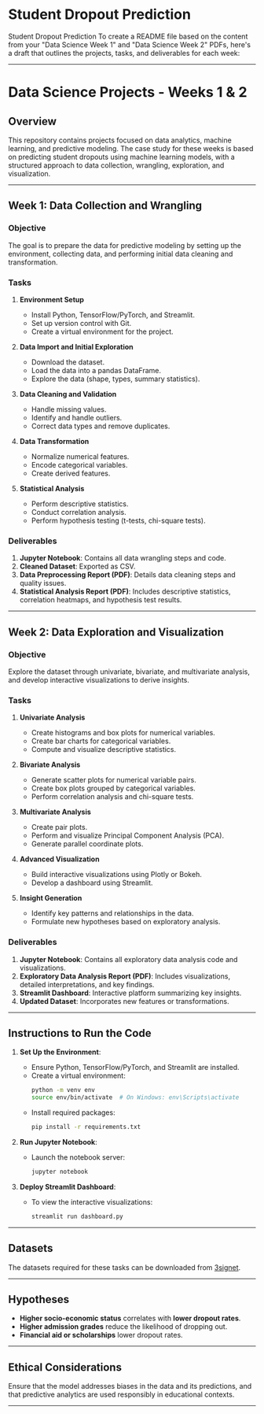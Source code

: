 # Student Dropout Prediction
 Student Dropout Prediction
To create a README file based on the content from your "Data Science Week 1" and "Data Science Week 2" PDFs, here's a draft that outlines the projects, tasks, and deliverables for each week:

---

# Data Science Projects - Weeks 1 & 2

## Overview

This repository contains projects focused on data analytics, machine learning, and predictive modeling. The case study for these weeks is based on predicting student dropouts using machine learning models, with a structured approach to data collection, wrangling, exploration, and visualization.

---

## Week 1: Data Collection and Wrangling

### Objective
The goal is to prepare the data for predictive modeling by setting up the environment, collecting data, and performing initial data cleaning and transformation.

### Tasks
1. **Environment Setup**
   - Install Python, TensorFlow/PyTorch, and Streamlit.
   - Set up version control with Git.
   - Create a virtual environment for the project.

2. **Data Import and Initial Exploration**
   - Download the dataset.
   - Load the data into a pandas DataFrame.
   - Explore the data (shape, types, summary statistics).

3. **Data Cleaning and Validation**
   - Handle missing values.
   - Identify and handle outliers.
   - Correct data types and remove duplicates.

4. **Data Transformation**
   - Normalize numerical features.
   - Encode categorical variables.
   - Create derived features.

5. **Statistical Analysis**
   - Perform descriptive statistics.
   - Conduct correlation analysis.
   - Perform hypothesis testing (t-tests, chi-square tests).

### Deliverables
1. **Jupyter Notebook**: Contains all data wrangling steps and code.
2. **Cleaned Dataset**: Exported as CSV.
3. **Data Preprocessing Report (PDF)**: Details data cleaning steps and quality issues.
4. **Statistical Analysis Report (PDF)**: Includes descriptive statistics, correlation heatmaps, and hypothesis test results.

---

## Week 2: Data Exploration and Visualization

### Objective
Explore the dataset through univariate, bivariate, and multivariate analysis, and develop interactive visualizations to derive insights.

### Tasks
1. **Univariate Analysis**
   - Create histograms and box plots for numerical variables.
   - Create bar charts for categorical variables.
   - Compute and visualize descriptive statistics.

2. **Bivariate Analysis**
   - Generate scatter plots for numerical variable pairs.
   - Create box plots grouped by categorical variables.
   - Perform correlation analysis and chi-square tests.

3. **Multivariate Analysis**
   - Create pair plots.
   - Perform and visualize Principal Component Analysis (PCA).
   - Generate parallel coordinate plots.

4. **Advanced Visualization**
   - Build interactive visualizations using Plotly or Bokeh.
   - Develop a dashboard using Streamlit.

5. **Insight Generation**
   - Identify key patterns and relationships in the data.
   - Formulate new hypotheses based on exploratory analysis.

### Deliverables
1. **Jupyter Notebook**: Contains all exploratory data analysis code and visualizations.
2. **Exploratory Data Analysis Report (PDF)**: Includes visualizations, detailed interpretations, and key findings.
3. **Streamlit Dashboard**: Interactive platform summarizing key insights.
4. **Updated Dataset**: Incorporates new features or transformations.

---

## Instructions to Run the Code

1. **Set Up the Environment**:
   - Ensure Python, TensorFlow/PyTorch, and Streamlit are installed.
   - Create a virtual environment:  
     ```bash
     python -m venv env
     source env/bin/activate  # On Windows: env\Scripts\activate
     ```
   - Install required packages:
     ```bash
     pip install -r requirements.txt
     ```

2. **Run Jupyter Notebook**:
   - Launch the notebook server:
     ```bash
     jupyter notebook
     ```

3. **Deploy Streamlit Dashboard**:
   - To view the interactive visualizations:
     ```bash
     streamlit run dashboard.py
     ```

---

## Datasets

The datasets required for these tasks can be downloaded from [3signet](https://drive.google.com/file/d/1ROnFzGyJxHX1r4A0K1o2jsp_ORGUiC0b/view?usp=sharing).

---

## Hypotheses

- **Higher socio-economic status** correlates with **lower dropout rates**.
- **Higher admission grades** reduce the likelihood of dropping out.
- **Financial aid or scholarships** lower dropout rates.

---

## Ethical Considerations

Ensure that the model addresses biases in the data and its predictions, and that predictive analytics are used responsibly in educational contexts.

---